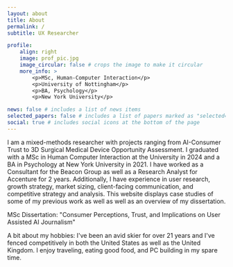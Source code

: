 ```yaml
---
layout: about
title: About
permalink: /
subtitle: UX Researcher

profile:
    align: right
    image: prof_pic.jpg
    image_circular: false # crops the image to make it circular
    more_info: >
        <p>MSc, Human-Computer Interaction</p>
        <p>University of Nottingham</p>
        <p>BA, Psychology</p>
        <p>New York University</p>

news: false # includes a list of news items
selected_papers: false # includes a list of papers marked as "selected={true}"
social: true # includes social icons at the bottom of the page
---
```


I am a mixed-methods researcher with projects ranging from AI-Consumer Trust to 3D Surgical Medical Device Opportunity Assessment. I graduated with a MSc in Human Computer Interaction at the University in 2024 and a BA in Psychology at New York University in 2021. I have worked as a Consultant for the Beacon Group as well as a Research Analyst for Accenture for 2 years. Additionally, I have experience in user research, growth strategy, market sizing, client-facing communication, and competitive strategy and analysis. This website displays case studies of some of my previous work as well as well as an overview of my dissertation.

MSc Dissertation: "Consumer Perceptions, Trust, and Implications on User Assisted AI Journalism"

A bit about my hobbies: I've been an avid skier for over 21 years and I've fenced competitively in both the United States as well as the United Kingdom. I enjoy traveling, eating good food, and PC building in my spare time.
